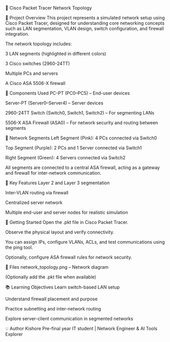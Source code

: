 🔗 Cisco Packet Tracer Network Topology

📘 Project Overview
This project represents a simulated network setup using Cisco Packet Tracer, designed for understanding core networking concepts such as LAN segmentation, VLAN design, switch configuration, and firewall integration.

The network topology includes:

3 LAN segments (highlighted in different colors)

3 Cisco switches (2960-24TT)

Multiple PCs and servers

A Cisco ASA 5506-X firewall

🧩 Components Used
PC-PT (PC0–PC5) – End-user devices

Server-PT (Server0–Server4) – Server devices

2960-24TT Switch (Switch0, Switch1, Switch2) – For segmenting LANs

5506-X ASA Firewall (ASA0) – For network security and routing between segments

🧱 Network Segments
Left Segment (Pink): 4 PCs connected via Switch0

Top Segment (Purple): 2 PCs and 1 Server connected via Switch1

Right Segment (Green): 4 Servers connected via Switch2

All segments are connected to a central ASA firewall, acting as a gateway and firewall for inter-network communication.

🔧 Key Features
Layer 2 and Layer 3 segmentation

Inter-VLAN routing via firewall

Centralized server network

Multiple end-user and server nodes for realistic simulation

🚀 Getting Started
Open the .pkt file in Cisco Packet Tracer.

Observe the physical layout and verify connectivity.

You can assign IPs, configure VLANs, ACLs, and test communications using the ping tool.

Optionally, configure ASA firewall rules for network security.

📁 Files
network_topology.png – Network diagram

(Optionally add the .pkt file when available)

📚 Learning Objectives
Learn switch-based LAN setup

Understand firewall placement and purpose

Practice subnetting and inter-network routing

Explore server-client communication in segmented networks

💡 Author
Kishore
Pre-final year IT student | Network Engineer & AI Tools Explorer

